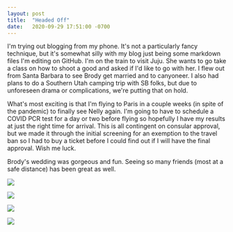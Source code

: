 ```yaml
---
layout: post
title:  "Headed Off"
date:   2020-09-29 17:51:00 -0700
---
```


I'm trying out blogging from my phone. It's not a 
particularly fancy technique, but it's somewhat silly
with my blog just being some markdown files I'm editing
on GitHub. I'm on the train to visit Juju. She wants
to go take a class on how to shoot a good and asked if
I'd like to go with her. I flew out from Santa Barbara
to see Brody get married and to canyoneer. I also 
had plans to do a Southern Utah camping trip with SB
folks, but due to unforeseen drama or complications, 
we're putting that on hold. 

What's most exciting is that I'm flying to Paris in
a couple weeks (in spite of the pandemic) to finally see
Nelly again. I'm going to have to schedule a COVID PCR
test for a day or two before flying so hopefully I have
my results at just the right time for arrival. This is
all contingent on consular approval, but we made it through
the initial screening for an exemption to the travel ban
so I had to buy a ticket before I could find out if
I will have the final approval. Wish me luck. 

Brody's wedding was gorgeous and fun. Seeing so many friends
(most at a safe distance) has been great as well. 

![]({{site.baseurl}}/assets/IMG_20200927_122718.jpg)

![]({{site.baseurl}}/assets/PXL_20200929_011324322.jpg)

![]({{site.baseurl}}/assets/IMG_20200927_175625.jpg)

![]({{site.baseurl}}/assets/IMG_20200925_192342.jpg)
